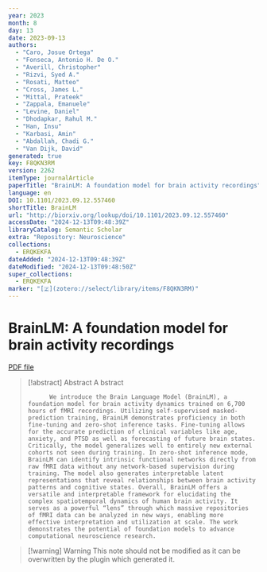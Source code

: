```yaml
---
year: 2023
month: 8
day: 13
date: 2023-09-13
authors:
  - "Caro, Josue Ortega"
  - "Fonseca, Antonio H. De O."
  - "Averill, Christopher"
  - "Rizvi, Syed A."
  - "Rosati, Matteo"
  - "Cross, James L."
  - "Mittal, Prateek"
  - "Zappala, Emanuele"
  - "Levine, Daniel"
  - "Dhodapkar, Rahul M."
  - "Han, Insu"
  - "Karbasi, Amin"
  - "Abdallah, Chadi G."
  - "Van Dijk, David"
generated: true
key: F8QKN3RM
version: 2262
itemType: journalArticle
paperTitle: "BrainLM: A foundation model for brain activity recordings"
language: en
DOI: 10.1101/2023.09.12.557460
shortTitle: BrainLM
url: "http://biorxiv.org/lookup/doi/10.1101/2023.09.12.557460"
accessDate: "2024-12-13T09:48:39Z"
libraryCatalog: Semantic Scholar
extra: "Repository: Neuroscience"
collections:
  - ERQKEKFA
dateAdded: "2024-12-13T09:48:39Z"
dateModified: "2024-12-13T09:48:50Z"
super_collections:
  - ERQKEKFA
marker: "[🇿](zotero://select/library/items/F8QKN3RM)"
---
```


# BrainLM: A foundation model for brain activity recordings

[PDF file](/Papers/PDFs/Caro%20et%20al.%202023undefined%20-%20BrainLM%20A%20foundation%20model%20for%20brain%20activity%20recordings.pdf)

> [!abstract] Abstract
> A
>             bstract
>           
>           We introduce the Brain Language Model (BrainLM), a foundation model for brain activity dynamics trained on 6,700 hours of fMRI recordings. Utilizing self-supervised masked-prediction training, BrainLM demonstrates proficiency in both fine-tuning and zero-shot inference tasks. Fine-tuning allows for the accurate prediction of clinical variables like age, anxiety, and PTSD as well as forecasting of future brain states. Critically, the model generalizes well to entirely new external cohorts not seen during training. In zero-shot inference mode, BrainLM can identify intrinsic functional networks directly from raw fMRI data without any network-based supervision during training. The model also generates interpretable latent representations that reveal relationships between brain activity patterns and cognitive states. Overall, BrainLM offers a versatile and interpretable framework for elucidating the complex spatiotemporal dynamics of human brain activity. It serves as a powerful “lens” through which massive repositories of fMRI data can be analyzed in new ways, enabling more effective interpretation and utilization at scale. The work demonstrates the potential of foundation models to advance computational neuroscience research.

>[!warning] Warning
> This note should not be modified as it can be overwritten by the plugin which generated it.

